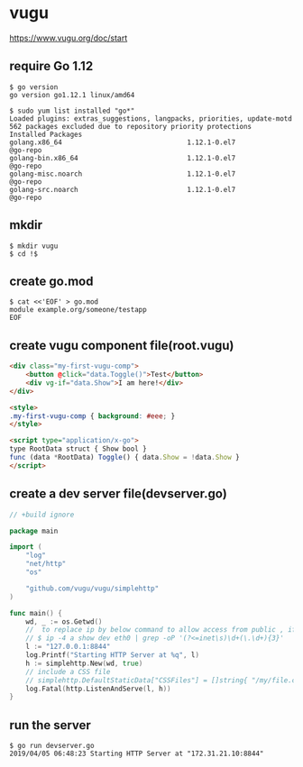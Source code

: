 # vugu

https://www.vugu.org/doc/start


require Go 1.12
--
```console
$ go version
go version go1.12.1 linux/amd64
```


```console
$ sudo yum list installed "go*"
Loaded plugins: extras_suggestions, langpacks, priorities, update-motd
562 packages excluded due to repository priority protections
Installed Packages
golang.x86_64                               1.12.1-0.el7                           @go-repo
golang-bin.x86_64                           1.12.1-0.el7                           @go-repo
golang-misc.noarch                          1.12.1-0.el7                           @go-repo
golang-src.noarch                           1.12.1-0.el7                           @go-repo
```


mkdir 
--
```console
$ mkdir vugu
$ cd !$
```

create go.mod
--

```console
$ cat <<'EOF' > go.mod
module example.org/someone/testapp
EOF
```

create vugu component file(root.vugu)
--
```html
<div class="my-first-vugu-comp">
    <button @click="data.Toggle()">Test</button>
    <div vg-if="data.Show">I am here!</div>
</div>

<style>
.my-first-vugu-comp { background: #eee; }
</style>

<script type="application/x-go">
type RootData struct { Show bool }
func (data *RootData) Toggle() { data.Show = !data.Show }
</script>
```

create a dev server file(devserver.go)
--

```go
// +build ignore

package main

import (
	"log"
	"net/http"
	"os"

	"github.com/vugu/vugu/simplehttp"
)

func main() {
	wd, _ := os.Getwd()
	//  to replace ip by below command to allow access from public , if using ec2.
	// $ ip -4 a show dev eth0 | grep -oP '(?<=inet\s)\d+(\.\d+){3}'
	l := "127.0.0.1:8844"
	log.Printf("Starting HTTP Server at %q", l)
	h := simplehttp.New(wd, true)
	// include a CSS file
	// simplehttp.DefaultStaticData["CSSFiles"] = []string{ "/my/file.css" }
	log.Fatal(http.ListenAndServe(l, h))
}
```

run the server
--
```console
$ go run devserver.go
2019/04/05 06:48:23 Starting HTTP Server at "172.31.21.10:8844"
```
